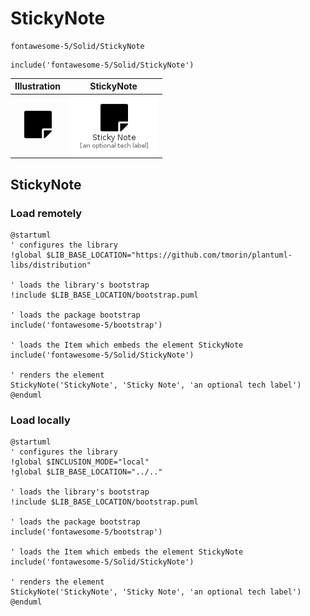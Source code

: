 # StickyNote


```text
fontawesome-5/Solid/StickyNote
```

```text
include('fontawesome-5/Solid/StickyNote')
```



| Illustration | StickyNote |
| :---: | :---: |
| ![illustration for Illustration](../../fontawesome-5/Solid/StickyNote.png) | ![illustration for StickyNote](../../fontawesome-5/Solid/StickyNote.Local.png) |




## StickyNote

### Load remotely
```plantuml
@startuml
' configures the library
!global $LIB_BASE_LOCATION="https://github.com/tmorin/plantuml-libs/distribution"

' loads the library's bootstrap
!include $LIB_BASE_LOCATION/bootstrap.puml

' loads the package bootstrap
include('fontawesome-5/bootstrap')

' loads the Item which embeds the element StickyNote
include('fontawesome-5/Solid/StickyNote')

' renders the element
StickyNote('StickyNote', 'Sticky Note', 'an optional tech label')
@enduml
```

### Load locally
```plantuml
@startuml
' configures the library
!global $INCLUSION_MODE="local"
!global $LIB_BASE_LOCATION="../.."

' loads the library's bootstrap
!include $LIB_BASE_LOCATION/bootstrap.puml

' loads the package bootstrap
include('fontawesome-5/bootstrap')

' loads the Item which embeds the element StickyNote
include('fontawesome-5/Solid/StickyNote')

' renders the element
StickyNote('StickyNote', 'Sticky Note', 'an optional tech label')
@enduml
```

